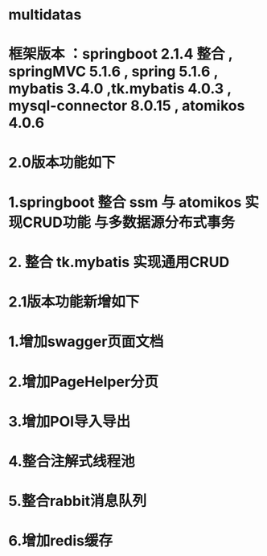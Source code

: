 # multidatas

# 框架版本 ：springboot 2.1.4 整合 , springMVC 5.1.6 , spring 5.1.6 ,  mybatis 3.4.0 ,tk.mybatis 4.0.3 , mysql-connector 8.0.15 ,   atomikos 4.0.6 

# 2.0版本功能如下
# 1.springboot 整合 ssm 与 atomikos 实现CRUD功能 与多数据源分布式事务
# 2. 整合 tk.mybatis 实现通用CRUD

# 2.1版本功能新增如下
# 1.增加swagger页面文档
# 2.增加PageHelper分页
# 3.增加POI导入导出
# 4.整合注解式线程池
# 5.整合rabbit消息队列
# 6.增加redis缓存
